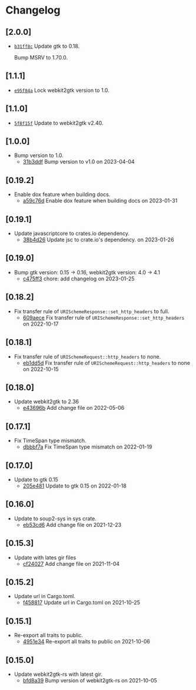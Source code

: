 # Changelog

## \[2.0.0]

- [`b31ff8c`](https://github.com/tauri-apps/javascriptcore-rs/commit/b31ff8cc1438ef1f708b9694caa026d72620cba3) Update gtk to 0.18.

  Bump MSRV to 1.70.0.

## \[1.1.1]

- [`e95f84a`](https://github.com/tauri-apps/javascriptcore-rs/commit/e95f84a72bc7e6fc367929fd04f5aa795a5d00df) Lock webkit2gtk version to 1.0.

## \[1.1.0]

- [`5f8f15f`](https://github.com/tauri-apps/javascriptcore-rs/commit/5f8f15f2303d25083c885c2309e90ad98a8b780e) Update to webkit2gtk v2.40.

## \[1.0.0]

- Bump version to 1.0.
  - [31b3ddf](https://github.com/tauri-apps/javascriptcore-rs/commit/31b3ddf725a394499d2a3a03a776d34e73464a66) Bump version to v1.0 on 2023-04-04

## \[0.19.2]

- Enable dox feature when building docs.
  - [a59c76d](https://github.com/tauri-apps/javascriptcore-rs/commit/a59c76dfe31b05e20ca809dc3ce4113a2e54a7d7) Enable dox feature when building docs on 2023-01-31

## \[0.19.1]

- Update javascriptcore to crates.io dependency.
  - [38b4d26](https://github.com/tauri-apps/javascriptcore-rs/commit/38b4d2647db6fad4791ec21897d23722c79a1015) Update jsc to crate.io's dependency. on 2023-01-26

## \[0.19.0]

- Bump gtk version: 0.15 -> 0.16, webkit2gtk version: 4.0 -> 4.1
  - [c475ff3](https://github.com/tauri-apps/javascriptcore-rs/commit/c475ff39b8412e38cda91c5705a6ad518dd4e5e0) chore: add changelog on 2023-01-25

## \[0.18.2]

- Fix transfer rule of `URISchemeResponse::set_http_headers` to full.
  - [609aece](https://github.com/tauri-apps/javascriptcore-rs/commit/609aecedee096fec37618b8e3c1d7c7a43eabc32) Fix transfer rule of `URISchemeResponse::set_http_headers` on 2022-10-17

## \[0.18.1]

- Fix transfer rule of `URISchemeRequest::http_headers` to none.
  - [eb1dd5d](https://github.com/tauri-apps/javascriptcore-rs/commit/eb1dd5db0ac1b5a4fb153ca8ac7835e609aa2783) Fix transfer rule of `URISchemeRequest::http_headers` to none on 2022-10-15

## \[0.18.0]

- Update webkit2gtk to 2.36
  - [e43696b](https://github.com/tauri-apps/javascriptcore-rs/commit/e43696b55d2ea3cad03c8493dc381dbbf5c741a4) Add change file on 2022-05-06

## \[0.17.1]

- Fix TimeSpan type mismatch.
  - [dbbbf7a](https://github.com/tauri-apps/javascriptcore-rs/commit/dbbbf7ae1f9c9c8d91429a694245e7f1e923a49c) Fix TimeSpan type mismatch on 2022-01-19

## \[0.17.0]

- Update to gtk 0.15
  - [205e481](https://github.com/tauri-apps/javascriptcore-rs/commit/205e481831a8f008d0c89a31463751c3e7800dfd) Update to gtk 0.15 on 2022-01-18

## \[0.16.0]

- Update to soup2-sys in sys crate.
  - [eb53cd6](https://github.com/tauri-apps/javascriptcore-rs/commit/eb53cd68667ea35917a75aac4ed9167ddf4bfa0e) Add change file on 2021-12-23

## \[0.15.3]

- Update with lates gir files
  - [cf24027](https://github.com/tauri-apps/javascriptcore-rs/commit/cf240271a1154ff82ae9dcf444fa63d082a8a9f9) Add change file on 2021-11-04

## \[0.15.2]

- Update url in Cargo.toml.
  - [f458817](https://github.com/tauri-apps/javascriptcore-rs/commit/f4588172e70e58ff76c63c49cd8a7e576452e33b) Update url in Cargo.toml on 2021-10-25

## \[0.15.1]

- Re-export all traits to public.
  - [4951e34](https://github.com/tauri-apps/javascriptcore-rs/commit/4951e345dafd677efeb79e42a63b5ff46baa1111) Re-export all traits to public on 2021-10-06

## \[0.15.0]

- Update webkit2gtk-rs with latest gir.
  - [bfd8a39](https://github.com/tauri-apps/javascriptcore-rs/commit/bfd8a397a4a1f2bfc150f2aaf90230c166fc6415) Bump version of webkit2gtk-rs on 2021-10-05
